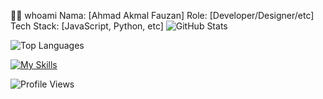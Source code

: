 
👨‍💻 whoami
Nama: [Ahmad Akmal Fauzan]
Role: [Developer/Designer/etc]
Tech Stack: [JavaScript, Python, etc]
![GitHub Stats](https://github-readme-stats.vercel.app/api?username=AhmadAkmalFauzan&show_icons=true&theme=dracula)

![Top Languages](https://github-readme-stats.vercel.app/api/top-langs/?username=AhmadAkmalFauzan&layout=compact&theme=radical)

[![My Skills](https://skillicons.dev/icons?i=kali,linux,php,html,css,cs,py)](https://skillicons.dev)

![Profile Views](https://komarev.com/ghpvc/?username=AhmadAkmalFauzan&color=blue)


